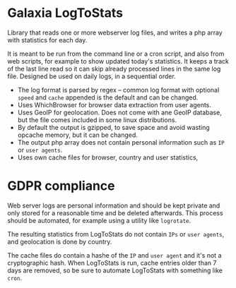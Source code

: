 # Galaxia LogToStats

Library that reads one or more webserver log files, and writes a php array with statistics for each day.

It is meant to be run from the command line or a cron script, and also from web scripts, for example to show updated today's statistics.
It keeps a track of the last line read so it can skip already processed lines in the same log file.
Designed be used on daily logs, in a sequential order.

- The log format is parsed by regex – common log format with optional `speed` and `cache` appended is the default and can be changed.
- Uses WhichBrowser for browser data extraction from user agents.
- Uses GeoIP for geolocation. Does not come with ane GeoIP database, but the file comes included in some linux distributions.
- By default the output is gzipped, to save space and avoid wasting opcache memory, but it can be changed.
- The output php array does not contain personal information such as `IP` or `user agents`.
- Uses own cache files for browser, country and user statistics,


# GDPR compliance

Web server logs are personal information and should be kept private and only stored for a reasonable time and be deleted afterwards. This process should be automated, for example using a utility like `logrotate`.

The resulting statistics from LogToStats do not contain `IPs` or `user agents`, and geolocation is done by country.

The cache files do contain a hashe of the `IP` and `user agent` and it's not a cryptographic hash. When LogToStats is run, cache entries older than 7 days are removed, so be sure to automate LogToStats with something like `cron`.
